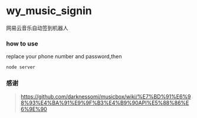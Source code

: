 # wy_music_signin
网易云音乐自动签到机器人

### how to use
replace your phone number and password,then

`node server`

### 感谢
> https://github.com/darknessomi/musicbox/wiki/%E7%BD%91%E6%98%93%E4%BA%91%E9%9F%B3%E4%B9%90API%E5%88%86%E6%9E%90
